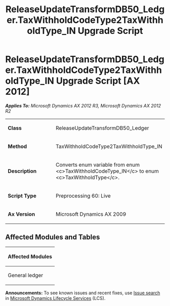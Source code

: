 ﻿---
title: ReleaseUpdateTransformDB50_Ledger.TaxWithholdCodeType2TaxWithholdType_IN Upgrade Script
TOCTitle: ReleaseUpdateTransformDB50_Ledger.TaxWithholdCodeType2TaxWithholdType_IN Upgrade Script
ms:assetid: d428aa80-36a6-90f0-daa7-49e421fffd0b
ms:mtpsurl: https://msdn.microsoft.com/en-us/library/JJ686990(v=AX.60)
ms:contentKeyID: 49711440
ms.date: 05/18/2015
mtps_version: v=AX.60
---

# ReleaseUpdateTransformDB50\_Ledger.TaxWithholdCodeType2TaxWithholdType\_IN Upgrade Script [AX 2012]


_**Applies To:** Microsoft Dynamics AX 2012 R3, Microsoft Dynamics AX 2012 R2_

<table>
<colgroup>
<col style="width: 50%" />
<col style="width: 50%" />
</colgroup>
<tbody>
<tr class="odd">
<td><p><strong>Class</strong></p></td>
<td><p>ReleaseUpdateTransformDB50_Ledger</p></td>
</tr>
<tr class="even">
<td><p><strong>Method</strong></p></td>
<td><p>TaxWithholdCodeType2TaxWithholdType_IN</p></td>
</tr>
<tr class="odd">
<td><p><strong>Description</strong></p></td>
<td><p>Converts enum variable from enum &lt;c&gt;TaxWithholdCodeType_IN&lt;/c&gt; to enum &lt;c&gt;TaxWithholdType&lt;/c&gt;.</p></td>
</tr>
<tr class="even">
<td><p><strong>Script Type</strong></p></td>
<td><p>Preprocessing 60: Live</p></td>
</tr>
<tr class="odd">
<td><p><strong>Ax Version</strong></p></td>
<td><p>Microsoft Dynamics AX 2009</p></td>
</tr>
</tbody>
</table>


## Affected Modules and Tables

<table>
<colgroup>
<col style="width: 100%" />
</colgroup>
<thead>
<tr class="header">
<th><p>Affected Modules</p></th>
</tr>
</thead>
<tbody>
<tr class="odd">
<td><p>General ledger</p></td>
</tr>
</tbody>
</table>

  
**Announcements:** To see known issues and recent fixes, use [Issue search](http://go.microsoft.com/fwlink/?linkid=389258) in [Microsoft Dynamics Lifecycle Services](http://go.microsoft.com/fwlink/?linkid=306505) (LCS).

